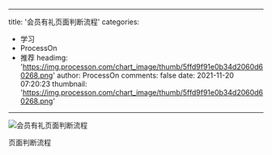 
---
title: '会员有礼页面判断流程'
categories: 
 - 学习
 - ProcessOn
 - 推荐
headimg: 'https://img.processon.com/chart_image/thumb/5ffd9f91e0b34d2060d60268.png'
author: ProcessOn
comments: false
date: 2021-11-20 07:20:23
thumbnail: 'https://img.processon.com/chart_image/thumb/5ffd9f91e0b34d2060d60268.png'
---

<div>   
<img class="thumb" alt="会员有礼页面判断流程" src="https://img.processon.com/chart_image/thumb/5ffd9f91e0b34d2060d60268.png" referrerpolicy="no-referrer">
<p>页面判断流程</p>  
</div>
            
